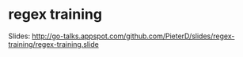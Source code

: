 regex training
==============

Slides:
http://go-talks.appspot.com/github.com/PieterD/slides/regex-training/regex-training.slide

